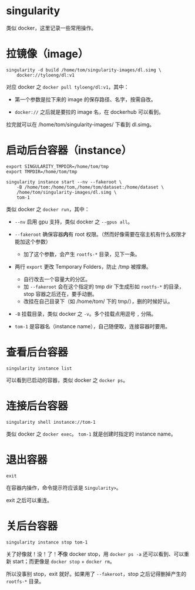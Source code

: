 # singularity

类似 docker，这里记录一些常用操作。


# 拉镜像（image）

```shell
singularity -d build /home/tom/singularity-images/dl.simg \
    docker://tyloeng/dl:v1
```

对应 docker 之 `docker pull tyloeng/dl:v1`，其中：

* 第一个参数是拉下来的 image 的保存路径、名字，按需自改。

* `docker://` 之后就是要拉的 image 名，在 dockerhub 可以看到。

拉完就可以在 /home/tom/singularity-images/ 下看到 dl.simg。


# 启动后台容器（instance）

```shell
export SINGULARITY_TMPDIR=/home/tom/tmp
export TMPDIR=/home/tom/tmp

singularity instance start --nv --fakeroot \
    -B /home/tom:/home/tom,/home/tom/dataset:/home/dataset \
    /home/tom/singularity-images/dl.simg \
    tom-1
```

类似 docker 之 `docker run`，其中：

* `--nv` 启用 gpu 支持，类似 docker 之 `--gpus all`。

* `--fakeroot` 确保容器**内**有 root 权限。（然而好像需要在宿主机有什么权限才能加这个参数）
    - 加了这个参数，会产生 `rootfs-*` 目录，见下一条。

* 两行 `export` 更改 Temporary Folders，防止 /tmp 被撑爆。
    - 自行改去一个容量大的分区。
    - 加 `--fakeroot` 会在这个指定的 tmp dir 下生成形如 `rootfs-*` 的目录，stop 容器之后还在，要手动删。
    - 改挂在自己目录下（如 /home/tom/ 下的 tmp/），删的时候好认。

* `-B` 挂载目录，类似 docker 之 `-v`。多个挂载点用逗号 `,` 分隔。

* `tom-1` 是容器名（instance name），自己随便取，连接容器时要用。


# 查看后台容器

```shell
singularity instance list
```

可以看到已启动的容器，类似 docker 之 `docker ps`。


# 连接后台容器

```shell
singularity shell instance://tom-1
```

类似 docker 之 `docker exec`。 `tom-1` 就是创建时指定的 instance name。


# 退出容器

```shell
exit
```

在容器内操作，命令提示符应该是 `Singularity>`。

exit 之后可以重连。


# 关后台容器

```shell
singularity instance stop tom-1
```

关了好像就！没！了！**不**像 docker stop，用 `docker ps -a` 还可以看到、可以重新 start；而更像是 `docker stop` + `docker rm`。

所以没事别 stop，exit 就好。如果用了 `--fakeroot`，stop 之后记得删掉产生的 `rootfs-*` 目录。
